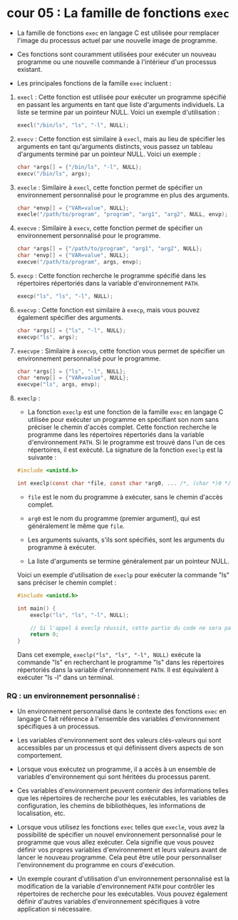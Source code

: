 # cour 05 : La famille de fonctions `exec`

- La famille de fonctions `exec` en langage C est utilisée pour remplacer l'image du processus actuel par une nouvelle image de programme. 

- Ces fonctions sont couramment utilisées pour exécuter un nouveau programme ou une nouvelle commande à l'intérieur d'un processus existant. 

- Les principales fonctions de la famille `exec` incluent :

1. `execl` : Cette fonction est utilisée pour exécuter un programme spécifié en passant les arguments en tant que liste d'arguments individuels. La liste se termine par un pointeur NULL. Voici un exemple d'utilisation :
   
   ```c
   execl("/bin/ls", "ls", "-l", NULL);
   ```

2. `execv` : Cette fonction est similaire à `execl`, mais au lieu de spécifier les arguments en tant qu'arguments distincts, vous passez un tableau d'arguments terminé par un pointeur NULL. Voici un exemple :
   
   ```c
   char *args[] = {"/bin/ls", "-l", NULL};
   execv("/bin/ls", args);
   ```

3. `execle` : Similaire à `execl`, cette fonction permet de spécifier un environnement personnalisé pour le programme en plus des arguments.
   
   ```c
   char *envp[] = {"VAR=value", NULL};
   execle("/path/to/program", "program", "arg1", "arg2", NULL, envp);
   ```

4. `execve` : Similaire à `execv`, cette fonction permet de spécifier un environnement personnalisé pour le programme.
   
   ```c
   char *args[] = {"/path/to/program", "arg1", "arg2", NULL};
   char *envp[] = {"VAR=value", NULL};
   execve("/path/to/program", args, envp);
   ```

5. `execp` : Cette fonction recherche le programme spécifié dans les répertoires répertoriés dans la variable d'environnement `PATH`.

   ```c
   execp("ls", "ls", "-l", NULL);
   ```

6. `execvp` : Cette fonction est similaire à `execp`, mais vous pouvez également spécifier des arguments.

   ```c
   char *args[] = {"ls", "-l", NULL};
   execvp("ls", args);
   ```

7. `execvpe` : Similaire à `execvp`, cette fonction vous permet de spécifier un environnement personnalisé pour le programme.

   ```c
   char *args[] = {"ls", "-l", NULL};
   char *envp[] = {"VAR=value", NULL};
   execvpe("ls", args, envp);
   ```

8. `execlp` :

    - La fonction `execlp` est une fonction de la famille `exec` en langage C utilisée pour exécuter un programme en spécifiant son nom sans préciser le chemin d'accès complet. Cette fonction recherche le programme dans les répertoires répertoriés dans la variable d'environnement `PATH`. Si le programme est trouvé dans l'un de ces répertoires, il est exécuté. La signature de la fonction `execlp` est la suivante :

    ```c
    #include <unistd.h>

    int execlp(const char *file, const char *arg0, ... /*, (char *)0 */);
    ```

    - `file` est le nom du programme à exécuter, sans le chemin d'accès complet.

    - `arg0` est le nom du programme (premier argument), qui est généralement le même que `file`.

    - Les arguments suivants, s'ils sont spécifiés, sont les arguments du programme à exécuter.

    - La liste d'arguments se termine généralement par un pointeur NULL.

    Voici un exemple d'utilisation de `execlp` pour exécuter la commande "ls" sans préciser le chemin complet :

    ```c
    #include <unistd.h>

    int main() {
        execlp("ls", "ls", "-l", NULL);

        // Si l'appel à execlp réussit, cette partie du code ne sera pas atteinte.
        return 0;
    }
    ```

    Dans cet exemple, `execlp("ls", "ls", "-l", NULL)` exécute la commande "ls" en recherchant le programme "ls" dans les répertoires répertoriés dans la variable d'environnement `PATH`. Il est équivalent à exécuter "ls -l" dans un terminal.





### RQ : **un environnement personnalisé :**

- Un environnement personnalisé dans le contexte des fonctions `exec` en langage C fait référence à l'ensemble des variables d'environnement spécifiques à un processus. 

- Les variables d'environnement sont des valeurs clés-valeurs qui sont accessibles par un processus et qui définissent divers aspects de son comportement.

- Lorsque vous exécutez un programme, il a accès à un ensemble de variables d'environnement qui sont héritées du processus parent. 

- Ces variables d'environnement peuvent contenir des informations telles que les répertoires de recherche pour les exécutables, les variables de configuration, les chemins de bibliothèques, les informations de localisation, etc.

- Lorsque vous utilisez les fonctions `exec` telles que `execle`, vous avez la possibilité de spécifier un nouvel environnement personnalisé pour le programme que vous allez exécuter. Cela signifie que vous pouvez définir vos propres variables d'environnement et leurs valeurs avant de lancer le nouveau programme. Cela peut être utile pour personnaliser l'environnement du programme en cours d'exécution.

- Un exemple courant d'utilisation d'un environnement personnalisé est la modification de la variable d'environnement `PATH` pour contrôler les répertoires de recherche pour les exécutables. Vous pouvez également définir d'autres variables d'environnement spécifiques à votre application si nécessaire.

